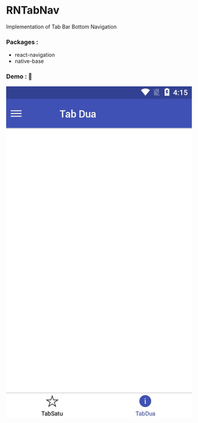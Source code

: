 # RNTabNav
Implementation of Tab Bar Bottom Navigation

### Packages :
* react-navigation
* native-base

### Demo : :see_no_evil:
![Tab Demo](https://github.com/bayulse/RNTabNav/blob/master/demo/tabdua.jpg)

